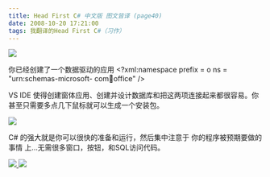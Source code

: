 ```yaml
---
title: Head First C# 中文版 图文皆译 (page40)
date: 2008-10-20 17:21:00
tags: 我翻译的Head First C#（习作）
---
```

![](https://p-blog.csdn.net/images/p_blog_csdn_net/cuipengfei1/EntryImages/20081020/%E6%88%AA%E5%9B%BE01633601200950156250.jpg)

你已经创建了一个数据驱动的应用  <?xml:namespace prefix = o ns = "urn:schemas-microsoft-
com:office:office" />

VS IDE  使得创建窗体应用、创建并设计数据库和把这两项连接起来都很容易。你甚至只需要多点几下鼠标就可以生成一个安装包。

![](https://p-blog.csdn.net/images/p_blog_csdn_net/cuipengfei1/EntryImages/20081020/%E6%88%AA%E5%9B%BE02633601200950468750.jpg)

C#  的强大就是你可以很快的准备和运行，然后集中注意于  你的程序被预期要做的事情  上...无需很多窗口，按钮，和SQL访问代码。



[ ![](https://profile.csdnimg.cn/5/2/5/3_cuipengfei1)
![](https://g.csdnimg.cn/static/user-reg-year/1x/11.png)
](https://blog.csdn.net/cuipengfei1)





